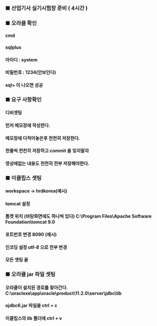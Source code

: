 
### ■ 산업기사 실기시험장 준비 ( 4시간 )
### ■ 오라클 확인
#### cmd
#### sqlplus
#### 아이디 : system
#### 비밀번호 : 1234(안보인다)
#### sql> 이 나오면 성공
### ■ 요구 사항확인
#### 디비셋팅
#### 먼저 메모장에 작성한다.
#### 메모장에 다적어놓은후 천천히 저장한다.
#### 한줄씩 천천히 저장하고 commit 을 잊지말자
#### 영상에없는 내용도 천천히 전부 저장해야한다.
### ■ 이클립스 셋팅
#### workspace -> hrdkorea(예시)
#### tomcat 설정
#### 톰캣 위치 (바탕화면에도 하나씩 있다) C:\Program Files\Apache Software Foundation\tomcat 9.0
#### 포트번호 변경 8090 (예시)
#### 인코딩 설정 utf-8 으로 전부 변경
#### 모든 셋팅 끝
### ■ 오라클 jar 파일 셋팅
#### 오라클이 설치된 경로를 찾아간다. C:\oraclexe\app\oracle\product\11.2.0\server\jdbc\lib
#### ojdbc6.jar 파일을 ctrl + c
#### 이클립스의 lib 폴더에 ctrl + v
